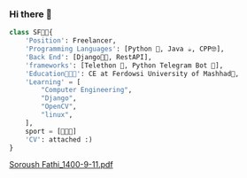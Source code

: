 ### Hi there 👋
```python
class SF👦🏻{
    'Position': Freelancer,
    'Programming Languages': [Python 🐍, Java ☕, CPP🤓],
    'Back End': [Django🐱‍👤, RestAPI],
    'frameworks': [Telethon 🐲, Python Telegram Bot 🤖],
    'Education👨🏻‍🎓': CE at Ferdowsi University of Mashhad🏫,
    'Learning' = [
        "Computer Engineering",
        "Django",
        "OpenCV",
        "linux",
    ],
    sport = [🏐💪🏻]
    'CV': attached :)
}
```
[Soroush Fathi_1400-9-11.pdf](https://github.com/soroushfathi/soroushfathi/files/7642974/Soroush.Fathi_1400-9-11.pdf)
